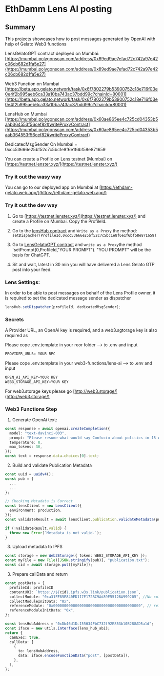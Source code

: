 # EthDamm Lens AI posting

## Summary

This projects showcases how to post messages generated by OpenAI with help of Gelato Web3 functions

LensGelatoGPT contract deployed on Mumbai: [https://mumbai.polygonscan.com/address/0x89ed9ae7efad72c742a97e42c06cb682d1fa5e27](https://mumbai.polygonscan.com/address/0x89ed9ae7efad72c742a97e42c06cb682d1fa5e27)

Web3 Function on Mumbai [https://beta.app.gelato.network/task/0x6f7802279b53900752c18e716f03e0e4f2b995aeb6ca33a10ba743ac37bdd99c?chainId=80001](https://beta.app.gelato.network/task/0x6f7802279b53900752c18e716f03e0e4f2b995aeb6ca33a10ba743ac37bdd99c?chainId=80001)

LensHub on Mumbai [https://mumbai.polygonscan.com/address/0x60ae865ee4c725cd04353b5aab364553f56cef82#writeProxyContract](https://mumbai.polygonscan.com/address/0x60ae865ee4c725cd04353b5aab364553f56cef82#writeProxyContract)

DedicatedMsgSender On Mumbai = 0xcc53666e25bf52c7c5bc1e8f6e1f6bf58e871659

You can create a Profile on Lens testnet (Mumbai) on [https://testnet.lenster.xyz/](https://testnet.lenster.xyz/)

### Try it out the wasy way

You can go to our deployed app on Mumbai at [https://ethdam-gelato.web.app/](https://ethdam-gelato.web.app/)

### Try it out the dev way

1. Go to [https://testnet.lenster.xyz/](https://testnet.lenster.xyz/) and create a Profile on Mumbai. Copy the ProfileId.

2. Go to the [lensHub contract](https://mumbai.polygonscan.com/address/0x60ae865ee4c725cd04353b5aab364553f56cef82#writeProxyContract) and `Write as a Proxy` the method: `setDispacher(ProfileId,0xcc53666e25bf52c7c5bc1e8f6e1f6bf58e871659)`

3. Go to [LensGelatoGPT contract](https://mumbai.polygonscan.com/address/0x89ed9ae7efad72c742a97e42c06cb682d1fa5e27) and `write as a Proxy`the method `setPrompt(0,ProfileId,"YOUR PROMPT"). "YOU PROMPT" will be the basis for ChatGPT.

4. Sit and wait, latest in 30 min you will have delivered a Lens Gelato GTP post into your feed.

### Lens Settings:

In order to be able to post messages on behalf of the Lens Profile owner, it is required to set the dedicated message sender as dispatcher

```ts
lensHub.setDispatcher(profileId, dedicatedMsgSender);
```

### Secrets

A Provider URL, an OpenAi key is required, and a web3.sgtorage key is also required as

Please cope .env.template in your roor folder --> to .env and input

```ts
PROVIDER_URLS= YOUR RPC
```

Please cope .env.template in your web3-functions/lens-ai --> to .env and input

```ts
OPEN_AI_API_KEY=YOUR KEY
WEB3_STORAGE_API_KEY=YOUR KEY
```

For web3.storage keys please go [http://web3.storage/](http://web3.storage/)

### Web3 Functions Step

1. Generate OpenAi text:

```ts
const response = await openai.createCompletion({
  model: "text-davinci-003",
  prompt: "Please resume what would say Confucio about politics in 15 words",
  temperature: 0,
  max_tokens: 30,
});
const text = response.data.choices[0].text;
```

2.  Build and validate Publication Metadata

```ts
const uuid = uuidv4();
const pub = {
  ...
  ...
};

// Checking Metadata is Correct
const lensClient = new LensClient({
  environment: production,
});
const validateResult = await lensClient.publication.validateMetadata(pub);

if (!validateResult.valid) {
  throw new Error(`Metadata is not valid.`);
}
```

3. Upload metadata to IPFS

```ts
const storage = new Web3Storage({ token: WEB3_STORAGE_API_KEY });
const myFile = new File([JSON.stringify(pub)], "publication.txt");
const cid = await storage.put([myFile]);
```

3.  Prepare callData and return

```ts
const postData = {
  profileId: profileID
  contentURI: `https://${cid}.ipfs.w3s.link/publication.json`,
  collectModule: "0xa31FF85E840ED117E172BC9Ad89E55128A999205", //No collect Module
  collectModuleInitData: "0x",
  referenceModule: "0x0000000000000000000000000000000000000000", // reference Module
  referenceModuleInitData: "0x",
};

const lensHubAddress = "0xDb46d1Dc155634FbC732f92E853b10B288AD5a1d";
const iface = new utils.Interface(lens_hub_abi);
return {
  canExec: true,
  callData: [
    {
      to: lensHubAddress,
      data: iface.encodeFunctionData("post", [postData]),
    },
  ],
};
```


